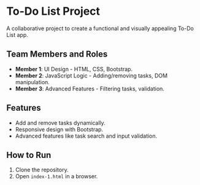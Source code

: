 # To-Do List Project
A collaborative project to create a functional and visually appealing To-Do List app.

## Team Members and Roles
- **Member 1**: UI Design - HTML, CSS, Bootstrap.
- **Member 2**: JavaScript Logic - Adding/removing tasks, DOM manipulation.
- **Member 3**: Advanced Features - Filtering tasks, validation.

## Features
- Add and remove tasks dynamically.
- Responsive design with Bootstrap.
- Advanced features like task search and input validation.

## How to Run
1. Clone the repository.
2. Open `index-1.html` in a browser.

